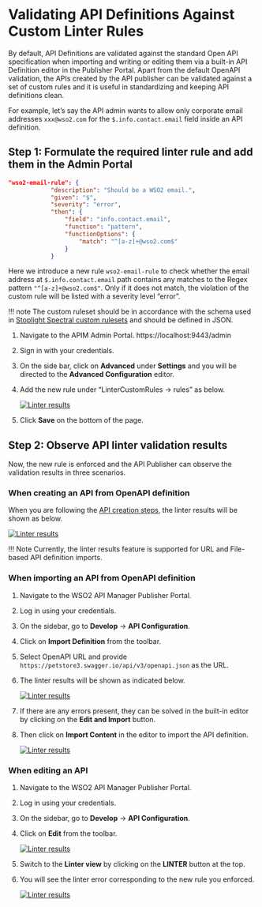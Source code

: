# Validating API Definitions Against Custom Linter Rules

By default, API Definitions are validated against the standard Open API specification when importing and writing or editing them via a built-in API Definition editor in the Publisher Portal. Apart from the default OpenAPI validation, the APIs created by the API publisher can be validated against a set of custom rules and it is useful in standardizing and keeping API definitions clean.

For example, let’s say the API admin wants to allow only corporate email addresses `xxx@wso2.com` for the `$.info.contact.email` field inside an API definition. 

## Step 1: Formulate the required linter rule and add them in the Admin Portal

```json
"wso2-email-rule": {
            "description": "Should be a WSO2 email.",
            "given": "$",
            "severity": "error",
            "then": {
                "field": "info.contact.email",
                "function": "pattern",
                "functionOptions": {
                    "match": "^[a-z]+@wso2.com$"
                }
            }
```

Here we introduce a new rule `wso2-email-rule` to check whether the email address at `$.info.contact.email` path contains any matches to the Regex pattern `"^[a-z]+@wso2.com$"`. Only if it does not match, the violation of the custom rule will be listed with a severity level “error”.

!!! note 
    The custom ruleset should be in accordance with the schema used in [Stoplight Spectral custom rulesets](https://meta.stoplight.io/docs/spectral/d3482ff0ccae9-rules) and should be defined in JSON.

1. Navigate to the APIM Admin Portal.
    https://localhost:9443/admin

2. Sign in with your credentials.

3. On the side bar, click on **Advanced** under **Settings** and you will be directed to the **Advanced Configuration** editor.

4. Add the new rule under “LinterCustomRules -> rules” as below.

    [![Linter results]({{base_path}}/assets/img/design/create-api/linter-observe/linters1.png)]({{base_path}}/assets/img/design/create-api/linter-observe/linters1.png)

5. Click **Save** on the bottom of the page.


## Step 2: Observe API linter validation results

Now, the new rule is enforced and the API Publisher can observe the validation results in three scenarios.

### When creating an API from OpenAPI definition

When you are following the [API creation steps]({{base_path}}/design/create-api/create-rest-api/create-a-rest-api-from-an-openapi-definition), the linter results will be shown as below.

[![Linter results]({{base_path}}/assets/img/design/create-api/linter-observe/linters2.png)]({{base_path}}/assets/img/design/create-api/linter-observe/linters2.png)

!!! Note 
    Currently, the linter results feature is supported for URL and File-based API definition imports.

### When importing an API from OpenAPI definition

1. Navigate to the WSO2 API Manager Publisher Portal.

2. Log in using your credentials.

3. On the sidebar, go to **Develop** -> **API Configuration**.

4. Click on **Import Definition** from the toolbar.

5. Select OpenAPI URL and provide `https://petstore3.swagger.io/api/v3/openapi.json` as the URL.

6. The linter results will be shown as indicated below.

    [![Linter results]({{base_path}}/assets/img/design/create-api/linter-observe/linters3.png)]({{base_path}}/assets/img/design/create-api/linter-observe/linters3.png)

7. If there are any errors present, they can be solved in the built-in editor by clicking on the **Edit and Import** button.

8. Then click on **Import Content** in the editor to import the API definition.

    [![Linter results]({{base_path}}/assets/img/design/create-api/linter-observe/linters4.png)]({{base_path}}/assets/img/design/create-api/linter-observe/linters4.png)

### When editing an API

1. Navigate to the WSO2 API Manager Publisher Portal.

2. Log in using your credentials.

3. On the sidebar, go to **Develop** -> **API Configuration**.

4. Click on **Edit** from the toolbar.

    [![Linter results]({{base_path}}/assets/img/design/create-api/linter-observe/linters5.png)]({{base_path}}/assets/img/design/create-api/linter-observe/linters5.png)

5. Switch to the **Linter view** by clicking on the **LINTER** button at the top.

6. You will see the linter error corresponding to the new rule you enforced.

    [![Linter results]({{base_path}}/assets/img/design/create-api/linter-observe/linters6.png)]({{base_path}}/assets/img/design/create-api/linter-observe/linters6.png)
